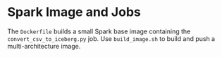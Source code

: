 # Spark Image and Jobs

The `Dockerfile` builds a small Spark base image containing the
`convert_csv_to_iceberg.py` job. Use `build_image.sh` to build and push a
multi-architecture image.
